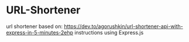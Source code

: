 # URL-Shortener

url shortener based on: https://dev.to/agorushkin/url-shortener-api-with-express-in-5-minutes-2ehp instructions using Express.js
